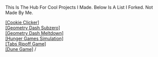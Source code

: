 This Is The Hub For Cool Projects I Made. Below Is A List I Forked. Not Made By Me.                                                                          
                                                
[[Cookie Clicker]](/cookieclicker)                                        
[[Geometry Dash Subzero]](/Geometry-Dash-Subzero)                                    
[[Geometry Dash Meltdown]](/Geometry-Dash-Meltdown)                                 
[[Hunger Games Simulation]](/HungerGames)                                  
[[Tabs Ripoff Game]](/Tabs-Ripoff)                                                                     
[[Dune Game]](/dune-game)                                                 /                      
